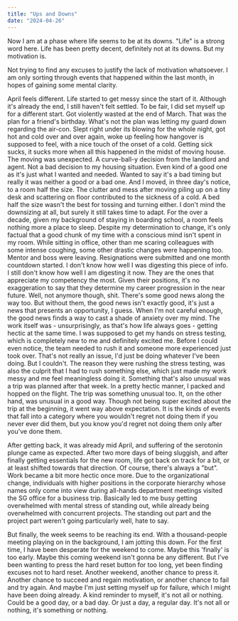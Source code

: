 ```yaml
---
title: "Ups and Downs"
date: "2024-04-26"
---
```

Now I am at a phase where life seems to be at its downs. "Life" is a strong word here. Life has been pretty decent, definitely not at its downs. But my motivation is.

Not trying to find any excuses to justify the lack of motivation whatsoever. I am only sorting through events that happened within the last month, in hopes of gaining some mental clarity. 

April feels different. Life started to get messy since the start of it. Although it's already the end, I still haven't felt settled. To be fair, I did set myself up for a different start. Got violently wasted at the end of March. That was the plan for a friend's birthday. What's not the plan was letting my guard down regarding the air-con. Slept right under its blowing for the whole night, got hot and cold over and over again, woke up feeling how hangover is supposed to feel, with a nice touch of the onset of a cold. Getting sick sucks, it sucks more when all this happened in the midst of moving house. 
The moving was unexpected. A curve-ball-y decision from the landlord and agent. Not a bad decision to my housing situation. Even kind of a good one as it's just what I wanted and needed. Wanted to say it's a bad timing but really it was neither a good or a bad one. And I moved, in three day's notice, to a room half the size. The clutter and mess after moving piling up on a tiny desk and scattering on floor contributed to the sickness of a cold. A bed half the size wasn't the best for tossing and turning either. I don't mind the downsizing at all, but surely it still takes time to adapt.
For the over a decade, given my background of staying in boarding school, a room feels nothing more a place to sleep. Despite my determination to change, it's only factual that a good chunk of my time with a conscious mind isn't spent in my room. While sitting in office, other than me scaring colleagues with some intense coughing, some other drastic changes were happening too. Mentor and boss were leaving. Resignations were submitted and one month countdown started. 
I don't know how well I was digesting this piece of info. I still don't know how well I am digesting it now. They are the ones that appreciate my competency the most. Given their positions, it's no exaggeration to say that they determine my career progression in the near future. Well, not anymore though, shit. There's some good news along the way too. But without them, the good news isn't exactly good, it's just a news that presents an opportunity, I guess. When I'm not careful enough, the good news finds a way to cast a shade of anxiety over my mind. 
The work itself was - unsurprisingly, as that's how life always goes - getting hectic at the same time. I was supposed to get my hands on stress testing, which is completely new to me and definitely excited me. Before I could even notice, the team needed to rush it and someone more experienced just took over. That's not really an issue, I'd just be doing whatever I've been doing. But I couldn't. The reason they were rushing the stress testing, was also the culprit that I had to rush something else, which just made my work messy and me feel meaningless doing it. 
Something that's also unusual was a trip was planned after that week. In a pretty hectic manner, I packed and hopped on the flight. The trip was something unusual too. It, on the other hand, was unusual in a good way. Though not being super excited about the trip at the beginning, it went way above expectation. It is the kinds of events that fall into a category where you wouldn't regret not doing them if you never ever did them, but you know you'd regret not doing them only after you've done them.

After getting back, it was already mid April, and suffering of the serotonin plunge came as expected. After two more days of being sluggish, and after finally getting essentials for the new room, life got back on track for a bit, or at least shifted towards that direction.  Of course, there's always a "but". Work became a bit more hectic once more. Due to the organizational change, individuals with higher positions in the corporate hierarchy whose names only come into view during all-hands department meetings visited the SG office for a business trip. Basically led to me busy getting overwhelmed with mental stress of standing out, while already being overwhelmed with concurrent projects. The standing out part and the project part weren't going particularly well, hate to say.

But finally, the week seems to be reaching its end. With a thousand-people meeting playing on in the background, I am jotting this down. For the first time, I have been desperate for the weekend to come. Maybe this 'finally' is too early. Maybe this coming weekend isn't gonna be any different. But I've been wanting to press the hard reset button for too long, yet been finding excuses not to hard reset. Another weekend, another chance to press it. Another chance to succeed and regain motivation, or another chance to fail and try again.
And maybe I'm just setting myself up for failure, which I might have been doing already. A kind reminder to myself, it's not all or nothing. Could be a good day, or a bad day. Or just a day, a regular day. It's not all or nothing, it's something or nothing. 
